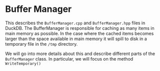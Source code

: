 # Buffer Manager

This describes the `BufferManager.cpp` and `BufferManager.hpp` files in DuckDB. The BufferManager is responsible for caching as many items in main memory as possible. In the case where the cached items becomes larger than the space available in main memory it will spill to disk in a temporary file in the `/tmp` directory.

We will go into more details about this and describe different parts of the `BufferManager` class. In particular, we will focus on the method `WriteTemporary()`